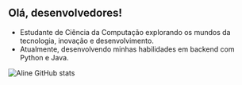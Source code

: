 ## Olá, desenvolvedores!

- Estudante de Ciência da Computação explorando os mundos da tecnologia, inovação e desenvolvimento.
- Atualmente, desenvolvendo minhas habilidades em backend com Python e Java.

![Aline GitHub stats](https://github-readme-stats.vercel.app/api?username=alinevitoriano&show_icons=true&theme=dracula)
